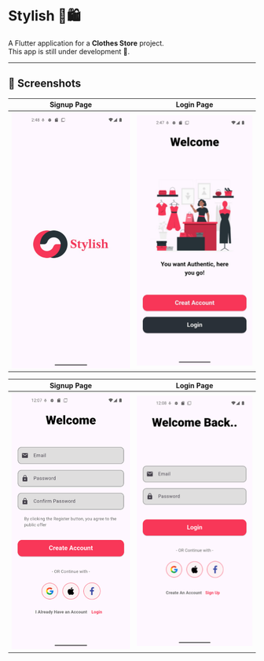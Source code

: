 # Stylish 👕🛍️

A Flutter application for a **Clothes Store** project.  
This app is still under development 🚧.

---

## 📸 Screenshots

| Signup Page | Login Page |
|-------------|------------|
| ![Signup](screenshots/splash_page.jpg) | ![Login](screenshots/welcome_page.jpg) |


| Signup Page | Login Page |
|-------------|------------|
| ![Signup](screenshots/signup_page.png) | ![Login](screenshots/login_page.png) |





